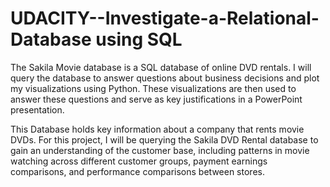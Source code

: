 # UDACITY--Investigate-a-Relational-Database using SQL
The Sakila Movie database is a SQL database of online DVD rentals. I will query the database to answer questions about business decisions and plot my visualizations using Python. 
These visualizations are then used to answer these questions and serve as key justifications in a PowerPoint presentation.

This Database holds key information about a company that rents movie DVDs. For this project, I will be querying the Sakila DVD Rental database to gain an understanding of the customer base, including patterns in movie watching across different customer groups, payment earnings comparisons, and performance comparisons between stores. 
